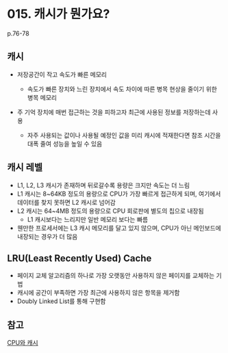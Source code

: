 # 015. 캐시가 뭔가요?

p.76-78

## 캐시

- 저장공간이 작고 속도가 빠른 메모리
  - 속도가 빠른 장치와 느린 장치에서 속도 차이에 따른 병목 현상을 줄이기 위한 병목 메모리

- 주 기억 장치에 매번 접근하는 것을 피하고자 최근에 사용된 정보를 저장하는데 사용
  - 자주 사용되는 값이나 사용될 예정인 값을 미리 캐시에 적재한다면 참조 시간을 대폭 줄여 성능을 높일 수 있음




## 캐시 레벨

- L1, L2, L3 캐시가 존재하며 뒤로갈수록 용량은 크지만 속도는 더 느림
- L1 캐시는 8~64KB 정도의 용량으로 CPU가 가장 빠르게 접근하게 되며, 여기에서 데이터를 찾지 못하면 L2 캐시로 넘어감
- L2 캐시는 64~4MB 정도의 용량으로 CPU 회로판에 별도의 칩으로 내장됨
  - L1 캐시보다는 느리지만 일반 메모리 보다는 빠름
- 웬만한 프로세서에는 L3 캐시 메모리를 달고 있지 않으며, CPU가 아닌 메인보드에 내장되는 경우가 더 많음



## LRU(Least Recently Used) Cache

- 페이지 교체 알고리즘의 하나로 가장 오랫동안 사용하지 않은 페이지를 교체하는 기법
- 캐시에 공간이 부족하면 가장 최근에 사용하지 않은 항목을 제거함
- Doubly Linked List를 통해 구현함



## 참고

[CPU와 캐시](https://12bme.tistory.com/402)